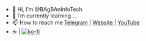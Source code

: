 - 👋 Hi, I’m @BAgBAnInfoTech 
- 🌱 I’m currently learning ...
- 📫 How to reach me <a href="https://t.me/+2uLH_Vk4UHdkMjU1" target="_blank" > Telegram </a> | <a href="https://bagbaninfotech.000webhostapp.com/" target="_blank" > Website </a> | <a href="https://youtube.com/channel/UC3oU0wqSQZSk1tkja9UaElA?sub_confirmation=1"  target="_blank"> YouTube </a><br>
- ☕ | [![ko-fi](https://ko-fi.com/img/githubbutton_sm.svg)](https://ko-fi.com/J3J2FW6RZ)

<!---
BAgBAnInfoTech/BAgBAnInfoTech is a ✨ special ✨ repository because its `README.md` (this file) appears on your GitHub profile.
You can click the Preview link to take a look at your changes.
--->
